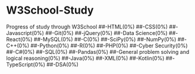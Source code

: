 # W3School-Study
Progress of study through W3School
##-HTML(0%)
##-CSS(0%)
##-Javascript(0%)
##-Git(0%)
##-jQuery(0%)
##-Data Science(0%)
##-React(0%)
##-MySQL(0%)
##-C(0%)
##-SciPy(0%)
##-NumPy(0%)
##-C++(0%)
##-Python(0%)
##-R(0%)
##-PHP(0%)
##-Cyber Security(0%)
##-C#(0%)
##-SQL(0%)
##-Pandas(0%)
##-General problem solving and logical reasoning(0%)
##-Java(0%)
##-XML(0%)
##-Kotlin(0%)
##-TypeScript(0%)
##-DSA(0%)